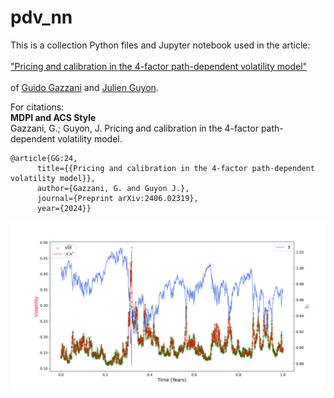 # pdv_nn

This is a collection Python files and Jupyter notebook used in the article:<br><br> <a href="https://arxiv.org/abs/2406.02319">
"Pricing and calibration in the 4-factor path-dependent volatility model"</a> <br><br>
of <a href ="https://homepage.univie.ac.at/guido.gazzani/">Guido Gazzani</a> and <a href ="https://cermics.enpc.fr/~guyon/">Julien Guyon</a>.


For citations:\
**MDPI and ACS Style**\
Gazzani, G.; Guyon, J. Pricing and calibration in the 4-factor path-dependent volatility model.
```
@article{GG:24,
      title={{Pricing and calibration in the 4-factor path-dependent volatility model}}, 
      author={Gazzani, G. and Guyon J.},
      journal={Preprint arXiv:2406.02319},
      year={2024}}
```

![Example](4FPDV_simulation_scatter_0.png)
